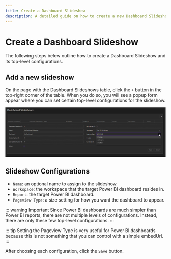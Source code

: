 ```yaml
---
title: Create a Dashboard Slideshow
description: A detailed guide on how to create a new Dashboard Slideshow in Displagent.
---
```


# Create a Dashboard Slideshow

The following steps below outline how to create a Dashboard Slideshow and its top-level configurations. 

## Add a new slideshow

On the page with the Dashboard Slideshows table, click the `+` button in the top-right corner of the table. When you do so, you will see a popup form appear where you can set certain top-level configurations for the slideshow.

<p align="center">
  <img src="./dashboard-slideshow-edit-popup.png" />
</p>

## Slideshow Configurations

* `Name`: an optional name to assign to the slideshow.
* `Workspace`: the workspace that the target Power BI dashboard resides in.
* `Report`: the target Power BI dashboard.
* `Pageview Type`: a size setting for how you want the dashboard to appear.

::: warning Important
Since Power BI dashboards are much simpler than Power BI reports, there are not multiple levels of configurations. Instead, there are only these few top-level configurations.
:::

::: tip
Setting the Pageview Type is very useful for Power BI dashboards because this is not something that you can control with a simple embedUrl.
:::

After choosing each configuration, click the `Save` button.